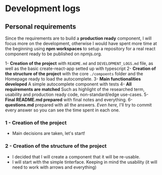 # Development logs

## Personal requirements

Since the requirements are to build a **production ready** component, I will focus more on the development, otherwise I would have spent more time at the beginning using **npm workspaces** to setup a repository for a real react component ready to be published on npmjs.org.

1- **Creation of the project** with `README.md` and `DEVELOPMENT_LOGS.md` file, as well as the basic create-react-app setted up with typescript
2- **Creation of the structure of the project** with the core `./compoents` folder and the Homepage ready to load the autocomplete.
3- **Main functionalities developed** A simple autocomplete component with tests
4- **All requirements are matched** Such as highlight of the researched term, usability and production ready code, non-standard/edge use-cases.
5- **Final README.md prepared** with final notes and everything.
6- **questions.md** prepared with all the answers. _Even here,_ I'll try to commit every answer so you can see the time spent in each one. 


### 1 - Creation of the project 

- Main decisions are taken, let's start!


### 2 - Creation of the structure of the project

- I decided that I will create a component that it will be re-usable. 
- I will start with the simple tinterface. Keeping in mind the usability (it will need to work with arrows and everything)
